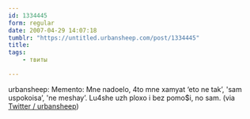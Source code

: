 ```yaml
---
id: 1334445
form: regular
date: 2007-04-29 14:07:18
tumblr: "https://untitled.urbansheep.com/post/1334445"
title:
tags:
    - твиты

---
```


<p>urbansheep: Memento: Mne nadoelo, 4to mne xamyat &lsquo;eto ne tak&rsquo;, 'sam uspokoisa&rsquo;, 'ne meshay&rsquo;. Lu4she uzh ploxo i bez pomo$i, no sam. (via <a href="http://twitter.com/urbansheep/statuses/43893992">Twitter / urbansheep</a>)</p>

